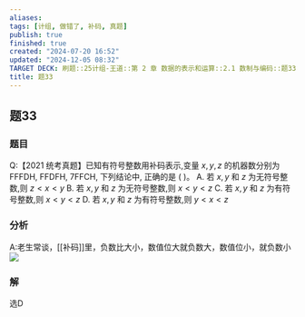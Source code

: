 ```yaml
---
aliases: 
tags: [计组, 做错了, 补码, 真题]
publish: true
finished: true
created: "2024-07-20 16:52"
updated: "2024-12-05 08:32"
TARGET DECK: 刷题::25计组-王道::第 2 章 数据的表示和运算::2.1 数制与编码::题33
title: 题33
---
```

## 题33
### 题目
Q:【2021 统考真题】已知有符号整数用补码表示,变量 $x, y, z$ 的机器数分别为 FFFDH, FFDFH, 7FFCH, 下列结论中, 正确的是 ( )。
A. 若 $x, y$ 和 $z$ 为无符号整数,则 $z < x < y$
B. 若 $x, y$ 和 $z$ 为无符号整数,则 $x < y < z$
C. 若 $x, y$ 和 $z$ 为有符号整数,则 $x < y < z$
D. 若 $x, y$ 和 $z$ 为有符号整数,则 $y < x < z$
### 分析
A:老生常谈，[[补码]]里，负数比大小，数值位大就负数大，数值位小，就负数小
![](https://img.hwenyi.live/202407240248976.webp)
### 解
选D

